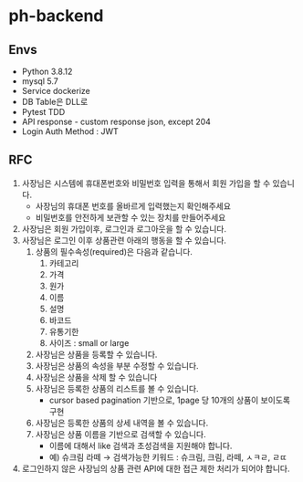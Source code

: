 # ph-backend

## Envs
- Python 3.8.12
- mysql 5.7
- Service dockerize
- DB Table은 DLL로
- Pytest TDD
- API response - custom response json, except 204
- Login Auth Method : JWT

## RFC
1. 사장님은 시스템에 휴대폰번호와 비밀번호 입력을 통해서 회원 가입을 할 수 있습니다. 
    - 사장님의 휴대폰 번호를 올바르게 입력했는지 확인해주세요
    - 비밀번호를 안전하게 보관할 수 있는 장치를 만들어주세요
2. 사장님은 회원 가입이후, 로그인과 로그아웃을 할 수 있습니다. 
3. 사장님은 로그인 이후 상품관련 아래의 행동을 할 수 있습니다. 
    1. 상품의 필수속성(required)은 다음과 같습니다. 
        1. 카테고리
        2. 가격
        3. 원가 
        4. 이름 
        5. 설명
        6. 바코드
        7. 유통기한 
        8. 사이즈 : small or large
    2. 사장님은 상품을 등록할 수 있습니다. 
    3. 사장님은 상품의 속성을 부분 수정할 수 있습니다. 
    4. 사장님은 상품을 삭제 할 수 있습니다
    5. 사장님은 등록한 상품의 리스트를 볼 수 있습니다. 
        - cursor based pagination 기반으로, 1page 당 10개의 상품이 보이도록 구현
    6. 사장님은 등록한 상품의 상세 내역을 볼 수 있습니다. 
    7. 사장님은 상품 이름을 기반으로 검색할 수 있습니다. 
        - 이름에 대해서 like 검색과 초성검색을 지원해야 합니다.
        - 예) 슈크림 라떼 → 검색가능한 키워드 : 슈크림, 크림, 라떼, ㅅㅋㄹ, ㄹㄸ
4. 로그인하지 않은 사장님의 상품 관련 API에 대한 접근 제한 처리가 되어야 합니다.